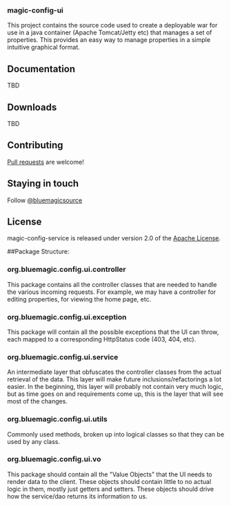 ### magic-config-ui
This project contains the source code used to create a deployable war for use in a java container (Apache Tomcat/Jetty etc) that manages a set of properties. This provides an easy way to manage properties in a simple intuitive graphical format.

## Documentation
TBD

## Downloads
TBD

## Contributing
[Pull requests](http://help.github.com/send-pull-requests) are welcome!

## Staying in touch
Follow [@bluemagicsource](http://twitter.com/bluemagicsource)

## License
magic-config-service is released under version 2.0 of the
[Apache License](http://www.apache.org/licenses/LICENSE-2.0).

##Package Structure:

### org.bluemagic.config.ui.controller
This package contains all the controller classes that are needed to handle the various incoming requests. For example, we may have a controller for editing properties, for viewing the home page, etc.

### org.bluemagic.config.ui.exception
This package will contain all the possible exceptions that the UI can throw, each mapped to a corresponding HttpStatus code (403, 404, etc). 

### org.bluemagic.config.ui.service
An intermediate layer that obfuscates the controller classes from the actual retrieval of the data. This layer will make future inclusions/refactorings a lot easier. In the beginning, this layer will probably not contain very much logic, but as time goes on and requirements come up, this is the layer that will see most of the changes.

### org.bluemagic.config.ui.utils
Commonly used methods, broken up into logical classes so that they can be used by any class.

### org.bluemagic.config.ui.vo
This package should contain all the "Value Objects" that the UI needs to render data to the client. These objects should contain little to no actual logic in them, mostly just getters and setters. These objects should drive how the service/dao returns its information to us.
